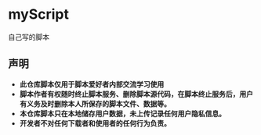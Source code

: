 # myScript

自己写的脚本

## 声明

* **此仓库脚本仅用于脚本爱好者内部交流学习使用**
* **脚本作者有权随时终止脚本服务、删除脚本源代码，在脚本终止服务后，用户有义务及时删除本人所保存的脚本文件、数据等。**
* **本仓库脚本只在本地储存用户数据，未上传记录任何用户隐私信息。**
* **开发者不对任何下载者和使用者的任何行为负责。**
